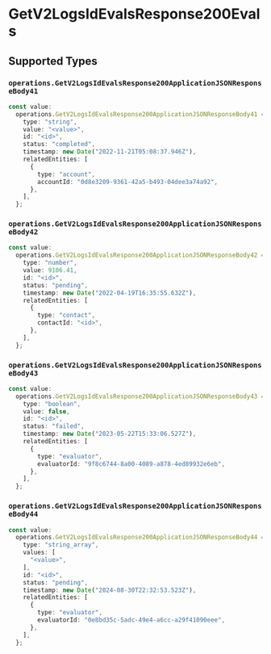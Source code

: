 # GetV2LogsIdEvalsResponse200Evals


## Supported Types

### `operations.GetV2LogsIdEvalsResponse200ApplicationJSONResponseBody41`

```typescript
const value:
  operations.GetV2LogsIdEvalsResponse200ApplicationJSONResponseBody41 = {
    type: "string",
    value: "<value>",
    id: "<id>",
    status: "completed",
    timestamp: new Date("2022-11-21T05:08:37.946Z"),
    relatedEntities: [
      {
        type: "account",
        accountId: "0d8e3209-9361-42a5-b493-04dee3a74a92",
      },
    ],
  };
```

### `operations.GetV2LogsIdEvalsResponse200ApplicationJSONResponseBody42`

```typescript
const value:
  operations.GetV2LogsIdEvalsResponse200ApplicationJSONResponseBody42 = {
    type: "number",
    value: 9106.41,
    id: "<id>",
    status: "pending",
    timestamp: new Date("2022-04-19T16:35:55.632Z"),
    relatedEntities: [
      {
        type: "contact",
        contactId: "<id>",
      },
    ],
  };
```

### `operations.GetV2LogsIdEvalsResponse200ApplicationJSONResponseBody43`

```typescript
const value:
  operations.GetV2LogsIdEvalsResponse200ApplicationJSONResponseBody43 = {
    type: "boolean",
    value: false,
    id: "<id>",
    status: "failed",
    timestamp: new Date("2023-05-22T15:33:06.527Z"),
    relatedEntities: [
      {
        type: "evaluator",
        evaluatorId: "9f8c6744-8a00-4089-a878-4ed89932e6eb",
      },
    ],
  };
```

### `operations.GetV2LogsIdEvalsResponse200ApplicationJSONResponseBody44`

```typescript
const value:
  operations.GetV2LogsIdEvalsResponse200ApplicationJSONResponseBody44 = {
    type: "string_array",
    values: [
      "<value>",
    ],
    id: "<id>",
    status: "pending",
    timestamp: new Date("2024-08-30T22:32:53.523Z"),
    relatedEntities: [
      {
        type: "evaluator",
        evaluatorId: "0e8bd35c-5adc-49e4-a6cc-a29f41090eee",
      },
    ],
  };
```

